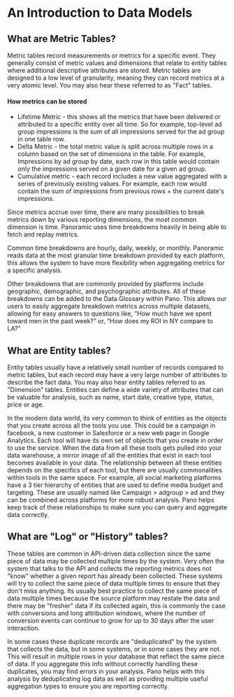 # An Introduction to Data Models

## What are Metric Tables?

Metric tables record measurements or metrics for a specific event. They generally consist of metric values and dimensions that relate to entity tables where additional descriptive attributes are stored. Metric tables are designed to a low level of granularity, meaning they can record metrics at a very atomic level. You may also hear these referred to as "Fact" tables.

#### How metrics can be stored

* Lifetime Metric - this shows all the metrics that have been delivered or attributed to a specific entity over all time. So for example, top-level ad group impressions is the sum of all impressions served for the ad group in one table row.
* Delta Metric - the total metric value is split across multiple rows in a column based on the set of dimensions in the table. For example, Impressions by ad group by date, each row in this table would contain only the impressions served on a given date for a given ad group.
* Cumulative metric - each record includes a new value aggregated with a series of previously existing values. For example, each row would contain the sum of impressions from previous rows + the current date's impressions.

Since metrics accrue over time, there are many possibilities to break metrics down by various reporting dimensions, the most common dimension is time. Panoramic uses time breakdowns heavily in being able to fetch and replay metrics.

Common time breakdowns are hourly, daily, weekly, or monthly. Panoramic reads data at the most granular time breakdown provided by each platform, this allows the system to have more flexibility when aggregating metrics for a specific analysis.

Other breakdowns that are commonly provided by platforms include geographic, demographic, and psychographic attributes. All of these breakdowns can be added to the Data Glossary within Pano. This allows our users to easily aggregate breakdown metrics across multiple datasets, allowing for easy answers to questions like, “How much have we spent toward men in the past week?” or, “How does my ROI in NY compare to LA?”

## What are Entity tables?

Entity tables usually have a relatively small number of records compared to metric tables, but each record may have a very large number of attributes to describe the fact data. You may also hear entity tables referred to as "Dimension" tables. Entities can define a wide variety of attributes that can be valuable for analysis, such as name, start date, creative type, status, price or age.

In the modern data world, its very common to think of entities as the objects that you create across all the tools you use. This could be a campaign in facebook, a new customer in Salesforce or a new web page in Google Analytics. Each tool will have its own set of objects that you create in order to use the service. When the data from all these tools gets pulled into your data warehouse, a mirror image of all the entities that exist in each tool becomes available in your data. The relationship between all these entities depends on the specifics of each tool, but there are usually commonalities within tools in the same space. For example, all social marketing platforms have a 3 tier hierarchy of entities that are used to define media budget and targeting. These are usually named like Campaign &gt; adgroup &gt; ad and they can be combined across platforms for more robust analysis. Pano helps keep track of these relationships to make sure you can query and aggregate data correctly.

## What are "Log" or "History" tables?

These tables are common in API-driven data collection since the same piece of data may be collected multiple times by the system. Very often the system that talks to the API and collects the reporting metrics does not "know" whether a given report has already been collected. These systems will try to collect the same piece of data multiple times to ensure that they don't miss anything. Its usually best practice to collect the same piece of data multiple times because the source platform may restate the data and there may be "fresher" data if its collected again, this is commonly the case with conversions and long attribution windows, where the number of conversion events can continue to grow for up to 30 days after the user interaction.

In some cases these duplicate records are "deduplicated" by the system that collects the data, but in some systems, or in some cases they are not. This will result in multiple rows in your database that reflect the same piece of data. If you aggregate this info without correctly handling these duplicates, you may find errors in your analysis. Pano helps with this analysis by deduplicating log data as well as providing multiple useful aggregation types to ensure you are reporting correctly.
